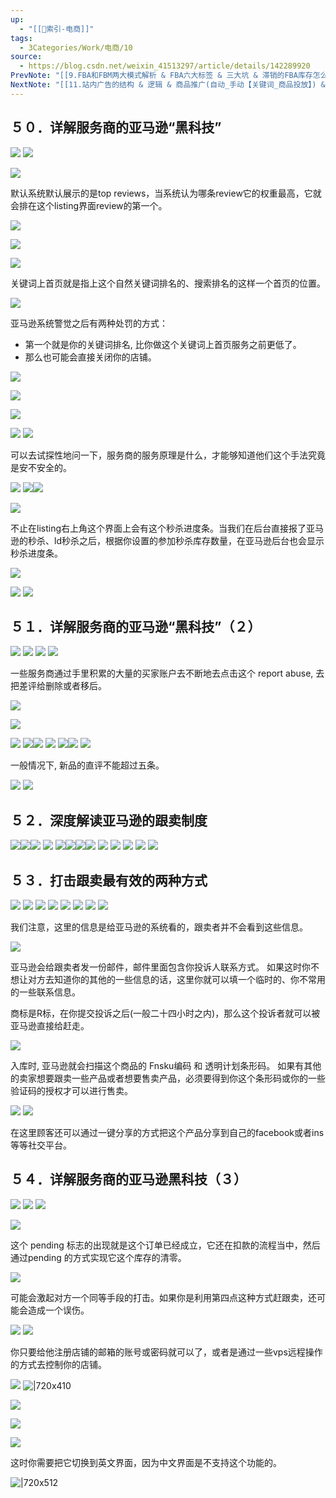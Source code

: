 ```yaml
---
up:
  - "[[🔖索引-电商]]"
tags:
  - 3Categories/Work/电商/10
source:
  - https://blog.csdn.net/weixin_41513297/article/details/142289920
PrevNote: "[[9.FBA和FBM两大模式解析 & FBA六大标签 & 三大坑 & 滞销的FBA库存怎么处理 42-49]]"
NextNote: "[[11.站内广告的结构 & 逻辑 & 商品推广(自动_手动【关键词_商品投放】) & 品牌推广基础打法 55-61]]"
---
```


## ５０．详解服务商的亚马逊“黑科技” 
![](https://imgs-1302581161.cos.ap-guangzhou.myqcloud.com/ob/20250605152431110.webp)
![](https://imgs-1302581161.cos.ap-guangzhou.myqcloud.com/ob/20250605152431111.webp)

![](https://imgs-1302581161.cos.ap-guangzhou.myqcloud.com/ob/20250605152431112.webp)

默认系统默认展示的是top reviews，当系统认为哪条review它的权重最高，它就会排在这个listing界面review的第一个。

![](https://imgs-1302581161.cos.ap-guangzhou.myqcloud.com/ob/20250605152431113.webp)

![](https://imgs-1302581161.cos.ap-guangzhou.myqcloud.com/ob/20250605152431114.webp)

![](https://imgs-1302581161.cos.ap-guangzhou.myqcloud.com/ob/20250605152431115.webp)

关键词上首页就是指上这个自然关键词排名的、搜索排名的这样一个首页的位置。

![](https://imgs-1302581161.cos.ap-guangzhou.myqcloud.com/ob/20250605152431116.webp)

亚马逊系统警觉之后有两种处罚的方式：
- 第一个就是你的关键词排名, 比你做这个关键词上首页服务之前更低了。
- 那么也可能会直接关闭你的店铺。

![](https://imgs-1302581161.cos.ap-guangzhou.myqcloud.com/ob/20250605152431117.webp)

![](https://imgs-1302581161.cos.ap-guangzhou.myqcloud.com/ob/20250605152431118.webp)

![](https://imgs-1302581161.cos.ap-guangzhou.myqcloud.com/ob/20250605152431119.webp)

![](https://imgs-1302581161.cos.ap-guangzhou.myqcloud.com/ob/20250605152431120.webp)
![](https://imgs-1302581161.cos.ap-guangzhou.myqcloud.com/ob/20250605152431121.webp)

可以去试探性地问一下，服务商的服务原理是什么，才能够知道他们这个手法究竟是安不安全的。

![](https://imgs-1302581161.cos.ap-guangzhou.myqcloud.com/ob/20250605152431122.webp)
![](https://imgs-1302581161.cos.ap-guangzhou.myqcloud.com/ob/20250605152431123.webp)![](https://imgs-1302581161.cos.ap-guangzhou.myqcloud.com/ob/20250605152431124.webp)

![](https://imgs-1302581161.cos.ap-guangzhou.myqcloud.com/ob/20250605152431125.webp)

不止在listing右上角这个界面上会有这个秒杀进度条。当我们在后台直接报了亚马逊的秒杀、ld秒杀之后，根据你设置的参加秒杀库存数量，在亚马逊后台也会显示秒杀进度条。

![](https://imgs-1302581161.cos.ap-guangzhou.myqcloud.com/ob/20250605152431126.webp)


![](https://imgs-1302581161.cos.ap-guangzhou.myqcloud.com/ob/20250605152431127.webp)
![](https://imgs-1302581161.cos.ap-guangzhou.myqcloud.com/ob/20250605152431128.webp)





## ５１．详解服务商的亚马逊“黑科技”（２） 
![](https://imgs-1302581161.cos.ap-guangzhou.myqcloud.com/ob/20250605152431129.webp)
![](https://imgs-1302581161.cos.ap-guangzhou.myqcloud.com/ob/20250605152431130.webp)
![](https://imgs-1302581161.cos.ap-guangzhou.myqcloud.com/ob/20250605152431131.webp)
![](https://imgs-1302581161.cos.ap-guangzhou.myqcloud.com/ob/20250605152431132.webp)

一些服务商通过手里积累的大量的买家账户去不断地去点击这个 report abuse, 去把差评给删除或者移后。

![](https://imgs-1302581161.cos.ap-guangzhou.myqcloud.com/ob/20250605152431133.webp)

![](https://imgs-1302581161.cos.ap-guangzhou.myqcloud.com/ob/20250605152431134.webp)

![](https://imgs-1302581161.cos.ap-guangzhou.myqcloud.com/ob/20250605152431135.webp)
![](https://imgs-1302581161.cos.ap-guangzhou.myqcloud.com/ob/20250605152431136.webp)![](https://imgs-1302581161.cos.ap-guangzhou.myqcloud.com/ob/20250605152431137.webp)
![](https://imgs-1302581161.cos.ap-guangzhou.myqcloud.com/ob/20250605152431138.webp)
![](https://imgs-1302581161.cos.ap-guangzhou.myqcloud.com/ob/20250605152431139.webp)![](https://imgs-1302581161.cos.ap-guangzhou.myqcloud.com/ob/20250605152431140.webp)
![](https://imgs-1302581161.cos.ap-guangzhou.myqcloud.com/ob/20250605152431141.webp)

一般情况下, 新品的直评不能超过五条。

![](https://imgs-1302581161.cos.ap-guangzhou.myqcloud.com/ob/20250605152431142.webp)
![](https://imgs-1302581161.cos.ap-guangzhou.myqcloud.com/ob/20250605152431143.webp)





## ５２．深度解读亚马逊的跟卖制度 
![](https://imgs-1302581161.cos.ap-guangzhou.myqcloud.com/ob/20250605152431144.webp)![](https://imgs-1302581161.cos.ap-guangzhou.myqcloud.com/ob/20250605152431145.webp)![](https://imgs-1302581161.cos.ap-guangzhou.myqcloud.com/ob/20250605152431146.webp)
![](https://imgs-1302581161.cos.ap-guangzhou.myqcloud.com/ob/20250605152431147.webp)
![](https://imgs-1302581161.cos.ap-guangzhou.myqcloud.com/ob/20250605152431148.webp)![](https://imgs-1302581161.cos.ap-guangzhou.myqcloud.com/ob/20250605152431149.webp)![](https://imgs-1302581161.cos.ap-guangzhou.myqcloud.com/ob/20250605152431150.webp)![](https://imgs-1302581161.cos.ap-guangzhou.myqcloud.com/ob/20250605152431151.webp)
![](https://imgs-1302581161.cos.ap-guangzhou.myqcloud.com/ob/20250605152431152.webp)
![](https://imgs-1302581161.cos.ap-guangzhou.myqcloud.com/ob/20250605152431153.webp)
![](https://imgs-1302581161.cos.ap-guangzhou.myqcloud.com/ob/20250605152431154.webp)
![](https://imgs-1302581161.cos.ap-guangzhou.myqcloud.com/ob/20250605152431155.webp)
![](https://imgs-1302581161.cos.ap-guangzhou.myqcloud.com/ob/20250605152431156.webp)





## ５３．打击跟卖最有效的两种方式 
![](https://imgs-1302581161.cos.ap-guangzhou.myqcloud.com/ob/20250605152431157.webp)
![](https://imgs-1302581161.cos.ap-guangzhou.myqcloud.com/ob/20250605152431158.webp)
![](https://imgs-1302581161.cos.ap-guangzhou.myqcloud.com/ob/20250605152431159.webp)
![](https://imgs-1302581161.cos.ap-guangzhou.myqcloud.com/ob/20250605152431160.webp)
![](https://imgs-1302581161.cos.ap-guangzhou.myqcloud.com/ob/20250605152431162.webp)
![](https://imgs-1302581161.cos.ap-guangzhou.myqcloud.com/ob/20250605152431163.webp)
![](https://imgs-1302581161.cos.ap-guangzhou.myqcloud.com/ob/20250605152431164.webp)
![](https://imgs-1302581161.cos.ap-guangzhou.myqcloud.com/ob/20250605152431165.webp)

我们注意，这里的信息是给亚马逊的系统看的，跟卖者并不会看到这些信息。

![](https://imgs-1302581161.cos.ap-guangzhou.myqcloud.com/ob/20250605152431166.webp)

亚马逊会给跟卖者发一份邮件，邮件里面包含你投诉人联系方式。
如果这时你不想让对方去知道你的其他的一些信息的话，这里你就可以填一个临时的、你不常用的一些联系信息。

商标是R标，在你提交投诉之后(一般二十四小时之内)，那么这个投诉者就可以被亚马逊直接给赶走。

![](https://imgs-1302581161.cos.ap-guangzhou.myqcloud.com/ob/20250605152431167.webp)

入库时, 亚马逊就会扫描这个商品的 Fnsku编码 和 透明计划条形码。
如果有其他的卖家想要跟卖一些产品或者想要售卖产品，必须要得到你这个条形码或你的一些验证码的授权才可以进行售卖。

![](https://imgs-1302581161.cos.ap-guangzhou.myqcloud.com/ob/20250605152431168.webp)
![](https://imgs-1302581161.cos.ap-guangzhou.myqcloud.com/ob/20250605152431169.webp)

在这里顾客还可以通过一键分享的方式把这个产品分享到自己的facebook或者ins等等社交平台。





## ５４．详解服务商的亚马逊黑科技（３） 
![](https://imgs-1302581161.cos.ap-guangzhou.myqcloud.com/ob/20250605152431170.webp)
![](https://imgs-1302581161.cos.ap-guangzhou.myqcloud.com/ob/20250605152431171.webp)
![](https://imgs-1302581161.cos.ap-guangzhou.myqcloud.com/ob/20250605152431172.webp)

![](https://imgs-1302581161.cos.ap-guangzhou.myqcloud.com/ob/20250605152431173.webp)

这个 pending 标志的出现就是这个订单已经成立，它还在扣款的流程当中，然后通过pending 的方式实现它这个库存的清零。

![](https://imgs-1302581161.cos.ap-guangzhou.myqcloud.com/ob/20250605152431174.webp)

可能会激起对方一个同等手段的打击。如果你是利用第四点这种方式赶跟卖，还可能会造成一个误伤。

![](https://imgs-1302581161.cos.ap-guangzhou.myqcloud.com/ob/20250605152431175.webp)
![](https://imgs-1302581161.cos.ap-guangzhou.myqcloud.com/ob/20250605152431176.webp)

你只要给他注册店铺的邮箱的账号或密码就可以了，或者是通过一些vps远程操作的方式去控制你的店铺。

![](https://imgs-1302581161.cos.ap-guangzhou.myqcloud.com/ob/20250605152431177.webp)
![|720x410](https://imgs-1302581161.cos.ap-guangzhou.myqcloud.com/ob/20250605152431178.webp)

![](https://imgs-1302581161.cos.ap-guangzhou.myqcloud.com/ob/20250605152431179.webp)

![](https://imgs-1302581161.cos.ap-guangzhou.myqcloud.com/ob/20250605152431180.webp)

![](https://imgs-1302581161.cos.ap-guangzhou.myqcloud.com/ob/20250605152431181.webp)

这时你需要把它切换到英文界面，因为中文界面是不支持这个功能的。

![|720x512](https://imgs-1302581161.cos.ap-guangzhou.myqcloud.com/ob/20250605152431182.webp)


